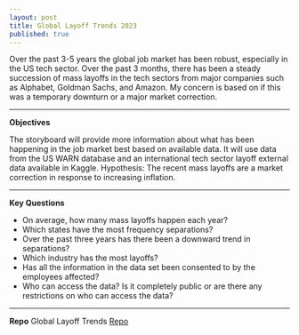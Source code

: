 ```yaml
---
layout: post
title: Global Layoff Trends 2023
published: true
---
```


Over the past 3-5 years the global job market has been robust, especially in the US tech sector.  Over the past 3 months, there has been a steady succession of mass layoffs in the tech sectors from major companies such as Alphabet, Goldman Sachs, and Amazon. My concern is based on if this was a temporary downturn or a major market correction.

---

**Objectives**

The storyboard will provide more information about what has been happening in the job market best based on available data. It will use data from the US WARN database and an international tech sector layoff external data available in Kaggle. Hypothesis: The recent mass layoffs are a market correction in response to increasing inflation.

---
**Key Questions** 

-	On average, how many mass layoffs happen each year?
-	Which states have the most frequency separations?
-	Over the past three years has there been a downward trend in separations?
-	Which industry has the most layoffs?
-	Has all the information in the data set been consented to by the employees affected?
-	Who can access the data? Is it completely public or are there any restrictions on who can access the data?

---
**Repo**
Global Layoff Trends [Repo](https://github.com/senoel123/Python_layoffs_trends)
